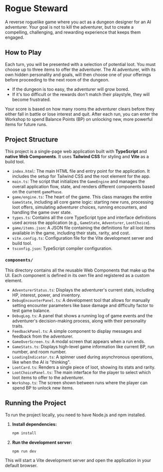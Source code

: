 # Rogue Steward

A reverse roguelike game where you act as a dungeon designer for an AI adventurer. Your goal is not to kill the adventurer, but to create a compelling, challenging, and rewarding experience that keeps them engaged.

## How to Play

Each turn, you will be presented with a selection of potential loot. You must choose up to three items to offer the adventurer. The AI adventurer, with its own hidden personality and goals, will then choose one of your offerings before proceeding to the next room of the dungeon.

- If the dungeon is too easy, the adventurer will grow bored.
- If it's too difficult or the rewards don't match their playstyle, they will become frustrated.

Your score is based on how many rooms the adventurer clears before they either fall in battle or lose interest and quit. After each run, you can enter the Workshop to spend Balance Points (BP) on unlocking new, more powerful items for future runs.

## Project Structure

This project is a single-page web application built with **TypeScript** and **native Web Components**. It uses **Tailwind CSS** for styling and **Vite** as a build tool.

-   `index.html`: The main HTML file and entry point for the application. It includes the setup for Tailwind CSS and the root element for the app.
-   `main.ts`: The script that initializes the `GameEngine` and manages the overall application flow, state, and renders different components based on the current `gamePhase`.
-   `game/engine.ts`: The heart of the game. This class manages the entire `GameState`, including all core game logic: starting new runs, processing loot offers, simulating adventurer choices, running encounters, and handling the game over state.
-   `types.ts`: Contains all the core TypeScript type and interface definitions used across the application (e.g., `GameState`, `Adventurer`, `LootChoice`).
-   `game/items.json`: A JSON file containing the definitions for all loot items available in the game, including their stats, rarity, and cost.
-   `vite.config.ts`: Configuration file for the Vite development server and build tool.
-   `tsconfig.json`: TypeScript compiler configuration.

### `components/`

This directory contains all the reusable Web Components that make up the UI. Each component is defined in its own file and registered as a custom element.

-   `AdventurerStatus.ts`: Displays the adventurer's current stats, including HP, interest, power, and inventory.
-   `DebugEncounterPanel.ts`: A development tool that allows for manually setting encounter parameters like base damage and difficulty factor to test game balance.
-   `DebugLog.ts`: A panel that shows a running log of game events and the adventurer's decision-making process, along with their personality traits.
-   `FeedbackPanel.ts`: A simple component to display messages and feedback from the adventurer.
-   `GameOverScreen.ts`: A modal screen that appears when a run ends.
-   `GameStats.ts`: Displays high-level game information like current BP, run number, and room number.
-   `LoadingIndicator.ts`: A spinner used during asynchronous operations, like when the AI is "thinking".
-   `LootCard.ts`: Renders a single piece of loot, showing its stats and rarity.
-   `LootChoicePanel.ts`: The main interface for the player to select which loot items to offer to the adventurer.
-   `Workshop.ts`: The screen shown between runs where the player can spend BP to unlock new items.

## Running the Project

To run the project locally, you need to have Node.js and npm installed.

1.  **Install dependencies:**
    ```bash
    npm install
    ```

2.  **Run the development server:**
    ```bash
    npm run dev
    ```

This will start a Vite development server and open the application in your default browser.